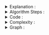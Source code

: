 <details>
  <summary>Explanation : </summary>
  <br><b>Core Concept : </b> Shortest path contains at most n-1 edges, because the shortest path couldn't have a cycle.
  
  <br><b> So why shortest path shouldn't have a cycle ? </b>
  > There is no need to pass a vertex again, because the shortest path to all other vertices could be found without the need for a second visit for any vertices.
  
</details>
  
<details>
  <summary>Algorithm Steps : </summary>
  <br><ol>
    <li>The outer loop traverses N-1 Times.</li>
    <li>Every time check if the <b>next_node_distance > current_node_distance + edge_weight</b> , in this case update the <b>next_node_distance= current_node_distance + edge_weight</b>. </li>
  </ol>
  
  <h3> Negative Cycle Detection : </h3>
  <br>Traverse  one more time and Check distance . <b>if distance get changed in compare with previously obtained distance</b> , then Given graph must have a Negative Edge Weighted Cycle.<br>
  
</details>

<details>
  <summary>Code : </summary>
  
  ```
#include<bits/stdc++.h>
#define ll long long
#define pb push_back
#define fr(i,s,e) for(ll i=s;i<e;i++)
#define rfr(i,e,s) for(ll i=e;i>=s;i--)
#define nl  "\n"
#define mod 1000000007
#define fast ios_base::sync_with_stdio(0);cin.tie(NULL);cout.tie(NULL)
using namespace std;

struct node{
    ll x, y, cost ;
};

void path_print(vector<ll>&par, ll n ){
    if( par[n] == -1 ){
        cout << n <<" ";
        return ;
    }
    path_print(par,par[n]);
    cout << n <<" ";
}



int main(){
    ll n, e, p, q, c , source , flag = 1 ;
    cin >> n >> e >> source;

    vector < node > edgeList ;
    vector < ll > dist(n+1,INT_MAX), par(n+1,-1) , temp_dist(n+1);

    fr(i,0,e){
        cin >> p  >> q >> c ;
        edgeList.pb({p,q,c});
    }
    
    dist[source] = 0 ;
    
    for(int i = 1 ; i <= n ; i++ ){
        for(auto a : edgeList ){
            if(dist[a.y] > dist[a.x]+a.cost){
                dist[a.y] = dist[a.x]+a.cost;
                par[a.y] = a.x;
                if(i == n ) flag = 0 ;
            }
        }
    }

    if ( !flag ) cout <<"There is Negative Edge weighted Cycle\n";
    else {
        for(int i = 1 ; i <= n ; i++ ){
            cout << source <<" to " << i <<" : ";
            if(dist[i] == INT_MAX ) cout << "NO Path\n";
            else if ( dist[i] == 0 ) cout <<"Source Itself\n";
            else {
                path_print(par,i);
                cout << endl;
            }
        }
    }

    return 0 ;
}
/*
5 6 4
1 2 2
2 3 1
3 1 -5
1 4 3
4 5 2
5 3 5
*/



  ```
  
</details>
<details>
  <summary>Complexity : </summary>
  <br>Bellman-Ford is also simpler than Dijkstra and suites well for distributed systems. But time complexity of Bellman-Ford is O(VE), which is more than Dijkstra.
  <br><br>
  <b>Complexity : O(V*E) , Where V = Number of nodes & E = Number of Edges</b>
</details>
  

  <details>
    <summary>Graph : </summary>
    <img src="../../images/graphBell.png">
   </details>

